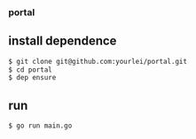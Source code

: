 ### portal

## install dependence

``` bash
$ git clone git@github.com:yourlei/portal.git
$ cd portal 
$ dep ensure
```

## run

``` bash
$ go run main.go
```

